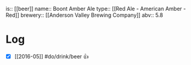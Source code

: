 is:: [[beer]]
name:: Boont Amber Ale
type:: [[Red Ale - American Amber - Red]]
brewery:: [[Anderson Valley Brewing Company]]
abv:: 5.8

# Log
- [x] [[2016-05]] #do/drink/beer 👍
